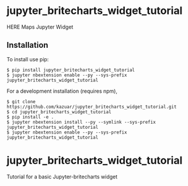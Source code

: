 jupyter_britecharts_widget_tutorial
===============================

HERE Maps Jupyter Widget

Installation
------------

To install use pip:

    $ pip install jupyter_britecharts_widget_tutorial
    $ jupyter nbextension enable --py --sys-prefix jupyter_britecharts_widget_tutorial


For a development installation (requires npm),

    $ git clone https://github.com/kazuar/jupyter_britecharts_widget_tutorial.git
    $ cd jupyter_britecharts_widget_tutorial
    $ pip install -e .
    $ jupyter nbextension install --py --symlink --sys-prefix jupyter_britecharts_widget_tutorial
    $ jupyter nbextension enable --py --sys-prefix jupyter_britecharts_widget_tutorial



# jupyter_britecharts_widget_tutorial
Tutorial for a basic Jupyter-britecharts widget
